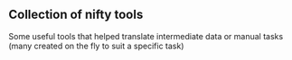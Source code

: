 ## Collection of nifty tools
Some useful tools that helped translate intermediate data or manual tasks (many created on the fly to suit a specific task)
